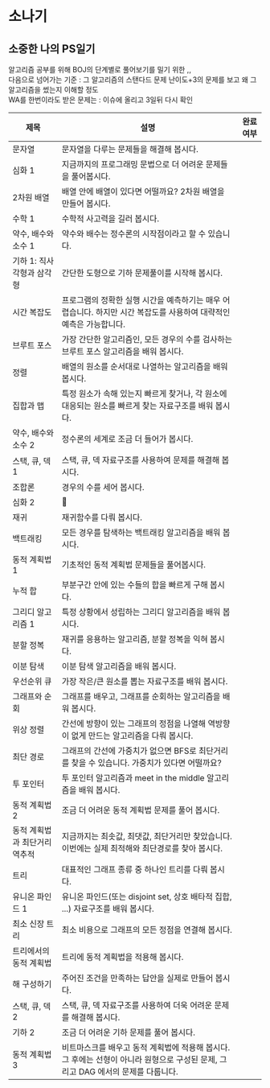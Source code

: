 # 소나기
## 소중한 나의 PS일기
알고리즘 공부를 위해 BOJ의 단계별로 풀어보기를 밀기 위한 ,, <br>
다음으로 넘어가는 기준 : 그 알고리즘의 스탠다드 문제 난이도+3의 문제를 보고 왜 그 알고리즘을 썼는지 이해할 정도 <br>
WA를 한번이라도 받은 문제는 : 이슈에 올리고 3일뒤 다시 확인 <br>

| 제목 | 설명 | 완료 여부 |
|---|---|---|
| 문자열 | 문자열을 다루는 문제들을 해결해 봅시다. |  |
| 심화 1 | 지금까지의 프로그래밍 문법으로 더 어려운 문제들을 풀어봅시다. |  |
| 2차원 배열 | 배열 안에 배열이 있다면 어떨까요? 2차원 배열을 만들어 봅시다. |  |
| 수학 1 | 수학적 사고력을 길러 봅시다. |  |
| 약수, 배수와 소수 1 | 약수와 배수는 정수론의 시작점이라고 할 수 있습니다. |  |
| 기하 1: 직사각형과 삼각형 | 간단한 도형으로 기하 문제풀이를 시작해 봅시다. |  |
| 시간 복잡도 | 프로그램의 정확한 실행 시간을 예측하기는 매우 어렵습니다. 하지만 시간 복잡도를 사용하여 대략적인 예측은 가능합니다. |  |
| 브루트 포스 | 가장 간단한 알고리즘인, 모든 경우의 수를 검사하는 브루트 포스 알고리즘을 배워 봅시다. |  |
| 정렬 | 배열의 원소를 순서대로 나열하는 알고리즘을 배워 봅시다. |  |
| 집합과 맵 | 특정 원소가 속해 있는지 빠르게 찾거나, 각 원소에 대응되는 원소를 빠르게 찾는 자료구조를 배워 봅시다. |  |
| 약수, 배수와 소수 2 | 정수론의 세계로 조금 더 들어가 봅시다. |  |
| 스택, 큐, 덱 1 | 스택, 큐, 덱 자료구조를 사용하여 문제를 해결해 봅시다. |  |
| 조합론 | 경우의 수를 세어 봅시다. |  |
| 심화 2 | 👑 |  |
| 재귀 | 재귀함수를 다뤄 봅시다. |  |
| 백트래킹 | 모든 경우를 탐색하는 백트래킹 알고리즘을 배워 봅시다. |  |
| 동적 계획법 1 | 기초적인 동적 계획법 문제들을 풀어봅시다. |  |
| 누적 합 | 부분구간 안에 있는 수들의 합을 빠르게 구해 봅시다. |  |
| 그리디 알고리즘 1 | 특정 상황에서 성립하는 그리디 알고리즘을 배워 봅시다. |  |
| 분할 정복 | 재귀를 응용하는 알고리즘, 분할 정복을 익혀 봅시다. |  |
| 이분 탐색 | 이분 탐색 알고리즘을 배워 봅시다. |  |
| 우선순위 큐 | 가장 작은/큰 원소를 뽑는 자료구조를 배워 봅시다. |  |
| 그래프와 순회 | 그래프를 배우고, 그래프를 순회하는 알고리즘을 배워 봅시다. |  |
| 위상 정렬 | 간선에 방향이 있는 그래프의 정점을 나열해 역방향이 없게 만드는 알고리즘을 다뤄 봅시다. |  |
| 최단 경로 | 그래프의 간선에 가중치가 없으면 BFS로 최단거리를 찾을 수 있습니다. 가중치가 있다면 어떨까요? |  |
| 투 포인터 | 투 포인터 알고리즘과 meet in the middle 알고리즘을 배워 봅시다. |  |
| 동적 계획법 2 | 조금 더 어려운 동적 계획법 문제를 풀어 봅시다. |  |
| 동적 계획법과 최단거리 역추적 | 지금까지는 최솟값, 최댓값, 최단거리만 찾았습니다. 이번에는 실제 최적해와 최단경로를 찾아 봅시다. |  |
| 트리 | 대표적인 그래프 종류 중 하나인 트리를 다뤄 봅시다. |  |
| 유니온 파인드 1 | 유니온 파인드(또는 disjoint set, 상호 배타적 집합, ...) 자료구조를 배워 봅시다. |  |
| 최소 신장 트리 | 최소 비용으로 그래프의 모든 정점을 연결해 봅시다. |  |
| 트리에서의 동적 계획법 | 트리에 동적 계획법을 적용해 봅시다. |  |
| 해 구성하기 | 주어진 조건을 만족하는 답안을 실제로 만들어 봅시다. |  |
| 스택, 큐, 덱 2 | 스택, 큐, 덱 자료구조를 사용하여 더욱 어려운 문제를 해결해 봅시다. |  |
| 기하 2 | 조금 더 어려운 기하 문제를 풀어 봅시다. |  |
| 동적 계획법 3 | 비트마스크를 배우고 동적 계획법에 적용해 봅시다. 그 후에는 선형이 아니라 원형으로 구성된 문제, 그리고 DAG 에서의 문제를 다룹니다. |  |

